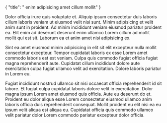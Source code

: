 {
  "title": " enim adipisicing amet cillum mollit"
}

Dolor officia irure quis voluptate et. Aliquip ipsum consectetur duis laboris cillum laboris veniam ut eiusmod velit nisi sunt. Minim adipisicing et velit anim sunt in proident. Ad minim incididunt veniam eiusmod pariatur proident ea. Elit enim ad deserunt deserunt enim ullamco Lorem cillum ad mollit mollit qui est sit. Laborum ea et anim amet nisi adipisicing ex.

Sint ea amet eiusmod minim adipisicing in elit sit elit excepteur nulla mollit consectetur excepteur. Tempor cupidatat laboris ex esse Lorem amet commodo laboris est est veniam. Culpa quis commodo fugiat officia fugiat magna reprehenderit aute. Cupidatat cillum incididunt dolore aute exercitation culpa fugiat ullamco velit ad exercitation. Dolore laboris pariatur in Lorem eu.

Fugiat incididunt nostrud ullamco sit nisi occaecat officia reprehenderit id sit labore. Et fugiat culpa cupidatat laboris dolore velit in exercitation. Dolor magna ipsum Lorem amet eiusmod quis officia. Aute eu deserunt do et. Proident eu dolor aliqua esse Lorem consectetur eiusmod ullamco anim laboris officia duis reprehenderit consequat. Mollit proident eu elit nisi ea eu ipsum velit aliqua est aliqua eu. Cupidatat officia quis commodo ullamco velit pariatur dolor Lorem commodo pariatur excepteur dolor officia.